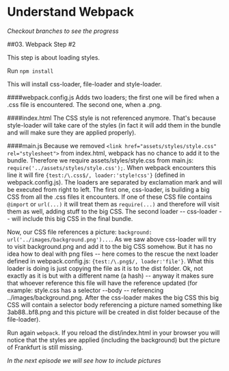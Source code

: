 # Understand Webpack

_Checkout branches to see the progress_

##03. Webpack Step #2

This step is about loading styles.

Run ```npm install```

This will install css-loader, file-loader and style-loader.

####webpack.config.js
Adds two loaders; the first one will be fired when a .css file is encountered. The second one, when a .png.

####index.html
The CSS style is not referenced anymore. That's because style-loader will take care of the styles (in fact it will add them in the bundle and will make sure they are applied properly).

####main.js
Because we removed ```<link href="assets/styles/style.css" rel="stylesheet">``` from index.html, webpack has no chance to add it to the bundle. Therefore we require assets/styles/style.css from main.js: ```require('../assets/styles/style.css');```. When webpack encounters this line it will fire ```{test:/\.css$/, loader:'style!css'}``` (defined in webpack.config.js). The loaders are separated by exclamation mark and will be executed from right to left. The first one, css-loader, is building a big CSS from all the .css files it encounters. If one of these CSS file contains ```@import``` or ```url(...)``` it will treat them as ```require(...)``` and therefore will visit them as well, adding stuff to the big CSS. The second loader -- css-loader -- will include this big CSS in the final bundle.

Now, our CSS file references a picture: ```background: url('../images/background.png')...```. As we saw above css-loader will try to visit background.png and add it to the big CSS somehow. But it has no idea how to deal with png files -- here comes to the rescue the next loader defined in webpack.config.js: ```{test:/\.png$/, loader:'file'}```. What this loader is doing is just copying the file as it is to the dist folder. Ok, not exactly as it is but with a different name (a hash) -- anyway it makes sure that whoever reference this file will have the reference updated (for example: style.css has a selector --body -- referencing ../images/background.png. After the css-loader makes the big CSS this big CSS will contain a selector body referencing a picture named something like 3ab88..bf8.png and this picture will be created in dist folder because of the file-loader).

Run again ```webpack```. If you reload the dist/index.html in your browser you will notice that the styles are applied (including the background) but the picture of Frankfurt is still missing.


_In the next episode we will see how to include pictures_
